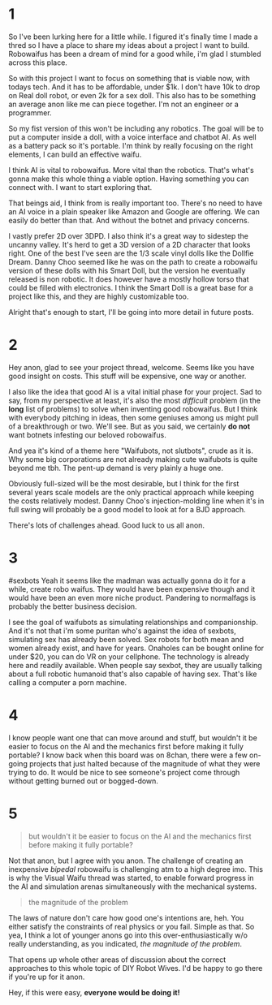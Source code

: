 # 1
So I've been lurking here for a little while. I figured it's finally time I made a thred so I have a place to share my ideas about a project I want to build. Robowaifus has been a dream of mind for a good while, i'm glad I stumbled across this place.  
  
So with this project I want to focus on something that is viable now, with todays tech. And it has to be affordable, under $1k. I don't have 10k to drop on Real doll robot, or even 2k for a sex doll. This also has to be something an average anon like me can piece together. I'm not an engineer or a programmer.  
  
So my fist version of this won't be including any robotics. The goal will be to put a computer inside a doll, with a voice interface and chatbot AI. As well as a battery pack so it's portable. I'm think by really focusing on the right elements, I can build an effective waifu.  
  
I think AI is vital to robowaifus. More vital than the robotics. That's what's gonna make this whole thing a viable option. Having something you can connect with. I want to start exploring that.  
  
That beings aid, I think from is really important too. There's no need to have an AI voice in a plain speaker like Amazon and Google are offering. We can easily do better than that. And without the botnet and privacy concerns.  
  
I vastly prefer 2D over 3DPD. I also think it's a great way to sidestep the uncanny valley. It's herd to get a 3D version of a 2D character that looks right. One of the best I've seen are the 1/3 scale vinyl dolls like the Dollfie Dream. Danny Choo seemed like he was on the path to create a robowaifu version of these dolls with his Smart Doll, but the version he eventually released is non robotic. It does however have a mostly hollow torso that could be filled with electronics. I think the Smart Doll is a great base for a project like this, and they are highly customizable too.  
  
Alright that's enough to start, I'll be going into more detail in future posts.

# 2
Hey anon, glad to see your project thread, welcome. Seems like you have good insight on costs. This stuff will be expensive, one way or another.  
  
I also like the idea that good AI is a vital initial phase for your project. Sad to say, from my perspective at least, it's also the most _difficult_ problem (in the **long** list of problems) to solve when inventing good robowaifus. But I think with everybody pitching in ideas, then some geniuses among us might pull of a breakthrough or two. We'll see. But as you said, we certainly **do not** want botnets infesting our beloved robowaifus.  
  
And yea it's kind of a theme here "Waifubots, not slutbots", crude as it is. Why some big corporations are not already making cute waifubots is quite beyond me tbh. The pent-up demand is very plainly a huge one.  
  
Obviously full-sized will be the most desirable, but I think for the first several years scale models are the only practical approach while keeping the costs relatively modest. Danny Choo's injection-molding line when it's in full swing will probably be a good model to look at for a BJD approach.  
  
There's lots of challenges ahead. Good luck to us all anon.

# 3
#sexbots
Yeah it seems like the madman was actually gonna do it for a while, create robo waifus. They would have been expensive though and it would have been an even more niche product. Pandering to normalfags is probably the better business decision.

I see the goal of waifubots as simulating relationships and companionship. And it's not that i'm some puritan who's against the idea of sexbots, simulating sex has already been solved. Sex robots for both mean and women already exist, and have for years. Onaholes can be bought online for under $20, you can do VR on your cellphone. The technology is already here and readily available. When people say sexbot, they are usually talking about a full robotic humanoid that's also capable of having sex. That's like calling a computer a porn machine.

# 4
I know people want one that can move around and stuff, but wouldn't it be easier to focus on the AI and the mechanics first before making it fully portable? I know back when this board was on 8chan, there were a few on-going projects that just halted because of the magnitude of what they were trying to do. It would be nice to see someone's project come through without getting burned out or bogged-down.

# 5
>but wouldn't it be easier to focus on the AI and the mechanics first before making it fully portable?  

Not that anon, but I agree with you anon. The challenge of creating an inexpensive _bipedal_ robowaifu is challenging atm to a high degree imo. This is why the Visual Waifu thread was started, to enable forward progress in the AI and simulation arenas simultaneously with the mechanical systems.

>the magnitude of the problem  

The laws of nature don't care how good one's intentions are, heh. You either satisfy the constraints of real physics or you fail. Simple as that. So yea, I think a lot of younger anons go into this over-enthusiastically w/o really understanding, as you indicated, _the magnitude of the problem_.  
  
That opens up whole other areas of discussion about the correct approaches to this whole topic of DIY Robot Wives. I'd be happy to go there if you're up for it anon.  
  
Hey, if this were easy, **everyone would be doing it!**